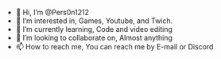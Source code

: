 - 👋 Hi, I’m @Pers0n1212
- 👀 I’m interested in, Games, Youtube, and Twich.
- 🌱 I’m currently learning, Code and video editing
- 💞️ I’m looking to collaborate on, Almost anything
- 📫 How to reach me, You can reach me by E-mail or Discord

<!---
Pers0n1212 is a ✨ special ✨ repository because its `README.md` (this file) appears on your GitHub profile.
You can click the Preview link to take a look at your changes.
--->
